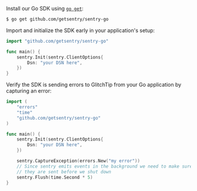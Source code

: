 Install our Go SDK using [`go get`](https://golang.org/cmd/go/#hdr-Module_aware_go_get):

```bash
$ go get github.com/getsentry/sentry-go
```

Import and initialize the SDK early in your application's setup:

```go
import "github.com/getsentry/sentry-go"

func main() {
	sentry.Init(sentry.ClientOptions{
		Dsn: "your DSN here",
	})
}
```

Verify the SDK is sending errors to GlitchTip from your Go application by capturing an error:

```go
import (
	"errors"
	"time"
	"github.com/getsentry/sentry-go"
)

func main() {
	sentry.Init(sentry.ClientOptions{
		Dsn: "your DSN here",
	})

	sentry.CaptureException(errors.New("my error"))
	// Since sentry emits events in the background we need to make sure
	// they are sent before we shut down
	sentry.Flush(time.Second * 5)
}
```
